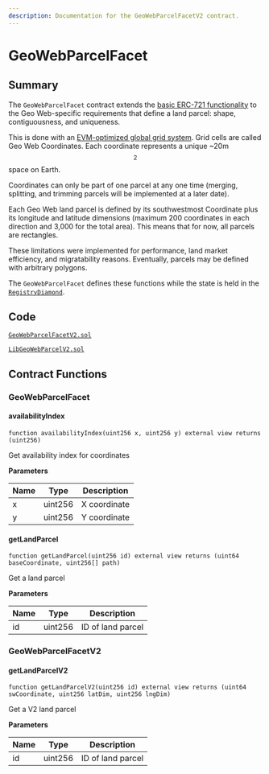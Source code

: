 ```yaml
---
description: Documentation for the GeoWebParcelFacetV2 contract.
---
```


# GeoWebParcelFacet

## Summary

The `GeoWebParcelFacet` contract extends the [basic ERC-721 functionality](../erc721facet.md) to the Geo Web-specific requirements that define a land parcel: shape, contiguousness, and uniqueness.

This is done with an [EVM-optimized global grid system](geo-web-coordinates.md). Grid cells are called Geo Web Coordinates. Each coordinate represents a unique \~20m$$^2$$ space on Earth.&#x20;

Coordinates can only be part of one parcel at any one time (merging, splitting, and trimming parcels will be implemented at a later date).

Each Geo Web land parcel is defined by its southwestmost Coordinate plus its longitude and latitude dimensions (maximum 200 coordinates in each direction and 3,000 for the total area). This means that for now, all parcels are rectangles.

These limitations were implemented for performance, land market efficiency, and migratability reasons. Eventually, parcels may be defined with arbitrary polygons.

The `GeoWebParcelFacet` defines these functions while the state is held in the [`RegistryDiamond`](../).

## Code

[`GeoWebParcelFacetV2.sol`](https://github.com/Geo-Web-Project/core-contracts/blob/main/contracts/registry/facets/GeoWebParcelFacetV2.sol)

[`LibGeoWebParcelV2.sol`](https://github.com/Geo-Web-Project/core-contracts/blob/main/contracts/registry/libraries/LibGeoWebParcel.sol)

## Contract Functions

### GeoWebParcelFacet

#### availabilityIndex

```solidity
function availabilityIndex(uint256 x, uint256 y) external view returns (uint256)
```

Get availability index for coordinates

**Parameters**

| Name | Type    | Description  |
| ---- | ------- | ------------ |
| x    | uint256 | X coordinate |
| y    | uint256 | Y coordinate |

#### getLandParcel

```solidity
function getLandParcel(uint256 id) external view returns (uint64 baseCoordinate, uint256[] path)
```

Get a land parcel

**Parameters**

| Name | Type    | Description       |
| ---- | ------- | ----------------- |
| id   | uint256 | ID of land parcel |

### GeoWebParcelFacetV2

#### getLandParcelV2

```solidity
function getLandParcelV2(uint256 id) external view returns (uint64 swCoordinate, uint256 latDim, uint256 lngDim)
```

Get a V2 land parcel

**Parameters**

| Name | Type    | Description       |
| ---- | ------- | ----------------- |
| id   | uint256 | ID of land parcel |
